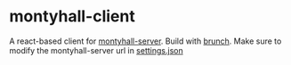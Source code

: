# montyhall-client

A react-based client for [montyhall-server](https://github.com/andrewmacheret/montyhall-server). Build with [brunch](http://brunch.io/). Make sure to modify the montyhall-server url in [settings.json](app/assets/settings.json)
